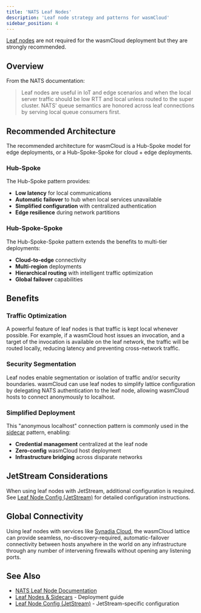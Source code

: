 ```yaml
---
title: 'NATS Leaf Nodes'
description: 'Leaf node strategy and patterns for wasmCloud'
sidebar_position: 4
---
```


[Leaf nodes](https://docs.nats.io/running-a-nats-service/configuration/leafnodes) are not required for the wasmCloud deployment but they are strongly recommended.

## Overview

From the NATS documentation:

> Leaf nodes are useful in IoT and edge scenarios and when the local server traffic should be low RTT and local unless routed to the super cluster. NATS' queue semantics are honored across leaf connections by serving local queue consumers first.

## Recommended Architecture

The recommended architecture for wasmCloud is a Hub-Spoke model for edge deployments, or a Hub-Spoke-Spoke for cloud + edge deployments.

### Hub-Spoke

<!-- TODO: Replace with proper diagram -->

<!-- ![Hub-Spoke Architecture](TODO_hub_spoke_diagram.png) -->

The Hub-Spoke pattern provides:

- **Low latency** for local communications
- **Automatic failover** to hub when local services unavailable
- **Simplified configuration** with centralized authentication
- **Edge resilience** during network partitions

### Hub-Spoke-Spoke

<!-- TODO: Replace with proper diagram -->

<!-- ![Hub-Spoke-Spoke Architecture](TODO_hub_spoke_spoke_diagram.png) -->

The Hub-Spoke-Spoke pattern extends the benefits to multi-tier deployments:

- **Cloud-to-edge** connectivity
- **Multi-region** deployments
- **Hierarchical routing** with intelligent traffic optimization
- **Global failover** capabilities

## Benefits

### Traffic Optimization

A powerful feature of leaf nodes is that traffic is kept local whenever possible. For example, if a wasmCloud host issues an invocation, and a target of the invocation is available on the leaf network, the traffic will be routed locally, reducing latency and preventing cross-network traffic.

### Security Segmentation

Leaf nodes enable segmentation or isolation of traffic and/or security boundaries. wasmCloud can use leaf nodes to simplify lattice configuration by delegating NATS authentication to the leaf node, allowing wasmCloud hosts to connect anonymously to localhost.

### Simplified Deployment

This "anonymous localhost" connection pattern is commonly used in the [sidecar](https://docs.microsoft.com/en-us/azure/architecture/patterns/sidecar) pattern, enabling:

- **Credential management** centralized at the leaf node
- **Zero-config** wasmCloud host deployment
- **Infrastructure bridging** across disparate networks

## JetStream Considerations

When using leaf nodes with JetStream, additional configuration is required. See [Leaf Node Config (JetStream)](/docs/deployment/nats/js-leaf) for detailed configuration instructions.

## Global Connectivity

Using leaf nodes with services like [Synadia Cloud](https://www.synadia.com/ngs), the wasmCloud lattice can provide seamless, no-discovery-required, automatic-failover connectivity between hosts anywhere in the world on any infrastructure through any number of intervening firewalls without opening any listening ports.

## See Also

- [NATS Leaf Node Documentation](https://docs.nats.io/running-a-nats-service/configuration/leafnodes)
- [Leaf Nodes & Sidecars](/docs/deployment/nats/leaf-nodes) - Deployment guide
- [Leaf Node Config (JetStream)](/docs/deployment/nats/js-leaf) - JetStream-specific configuration
